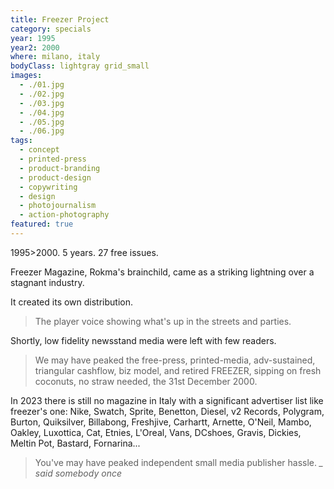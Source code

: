 ```yaml
---
title: Freezer Project
category: specials
year: 1995
year2: 2000
where: milano, italy
bodyClass: lightgray grid_small
images:
  - ./01.jpg
  - ./02.jpg
  - ./03.jpg
  - ./04.jpg
  - ./05.jpg
  - ./06.jpg
tags:
  - concept
  - printed-press
  - product-branding
  - product-design
  - copywriting
  - design
  - photojournalism
  - action-photography
featured: true
---
```


1995>2000.
5 years.
27 free issues.

Freezer Magazine, Rokma's brainchild, came as a striking lightning over a stagnant industry.

It created its own distribution.

> The player voice showing what's up in the streets and parties.

Shortly, low fidelity newsstand media were left with few readers.

> We may have peaked the free-press, printed-media, adv-sustained, triangular cashflow, biz model, and retired FREEZER, sipping on fresh coconuts, no straw needed, the 31st December 2000.

In 2023 there is still no magazine in Italy with a significant advertiser list like freezer's one: Nike, Swatch, Sprite, Benetton, Diesel, v2 Records, Polygram, Burton, Quiksilver, Billabong, Freshjive, Carhartt, Arnette, O'Neil, Mambo, Oakley, Luxottica, Cat, Etnies, L'Oreal, Vans, DCshoes, Gravis, Dickies, Meltin Pot, Bastard, Fornarina...

> You've may have peaked independent small media publisher hassle.
> <cite>\_ said somebody once</cite>
